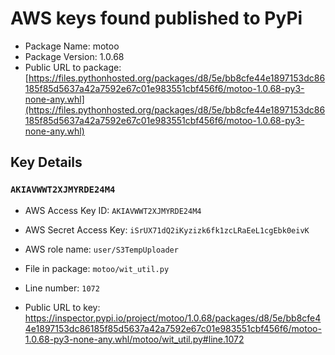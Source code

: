 # AWS keys found published to PyPi

* Package Name: motoo
* Package Version: 1.0.68
* Public URL to package: [https://files.pythonhosted.org/packages/d8/5e/bb8cfe44e1897153dc86185f85d5637a42a7592e67c01e983551cbf456f6/motoo-1.0.68-py3-none-any.whl](https://files.pythonhosted.org/packages/d8/5e/bb8cfe44e1897153dc86185f85d5637a42a7592e67c01e983551cbf456f6/motoo-1.0.68-py3-none-any.whl)

## Key Details

### `AKIAVWWT2XJMYRDE24M4`

* AWS Access Key ID: `AKIAVWWT2XJMYRDE24M4`
* AWS Secret Access Key: `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` 
* AWS role name: `user/S3TempUploader`
* File in package: `motoo/wit_util.py`
* Line number: `1072`

* Public URL to key: https://inspector.pypi.io/project/motoo/1.0.68/packages/d8/5e/bb8cfe44e1897153dc86185f85d5637a42a7592e67c01e983551cbf456f6/motoo-1.0.68-py3-none-any.whl/motoo/wit_util.py#line.1072


